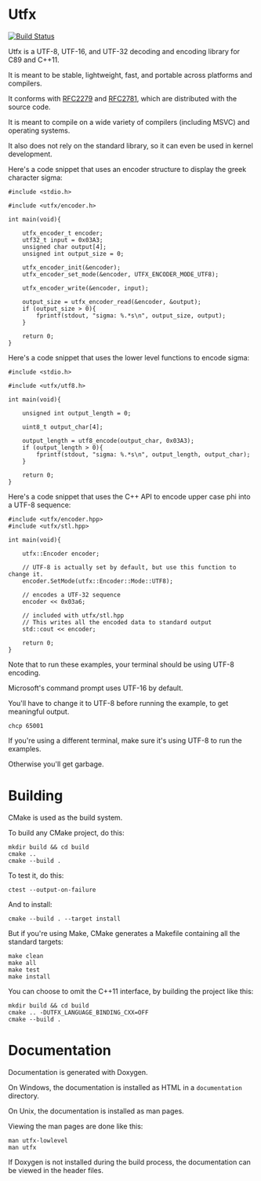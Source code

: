 Utfx
====

[![Build Status](https://travis-ci.org/tholberton/utfx.svg?branch=master)](https://travis-ci.org/tholberton/utfx)

Utfx is a UTF-8, UTF-16, and UTF-32 decoding and encoding library for C89 and C++11.

It is meant to be stable, lightweight, fast, and portable across platforms and compilers.

It conforms with [RFC2279](https://www.ietf.org/rfc/rfc2781.txt) and [RFC2781](https://www.ietf.org/rfc/rfc2279.txt), which are distributed with the source code.

It is meant to compile on a wide variety of compilers (including MSVC) and operating systems.

It also does not rely on the standard library, so it can even be used in kernel development.

Here's a code snippet that uses an encoder structure to display the greek character sigma:

```
#include <stdio.h>

#include <utfx/encoder.h>

int main(void){

	utfx_encoder_t encoder;
	utf32_t input = 0x03A3;
	unsigned char output[4];
	unsigned int output_size = 0;

	utfx_encoder_init(&encoder);
	utfx_encoder_set_mode(&encoder, UTFX_ENCODER_MODE_UTF8);

	utfx_encoder_write(&encoder, input);

	output_size = utfx_encoder_read(&encoder, &output);
	if (output_size > 0){
		fprintf(stdout, "sigma: %.*s\n", output_size, output);
	}

	return 0;
}
```

Here's a code snippet that uses the lower level functions to encode sigma:

```
#include <stdio.h>

#include <utfx/utf8.h>

int main(void){

	unsigned int output_length = 0;

	uint8_t output_char[4];

	output_length = utf8_encode(output_char, 0x03A3);
	if (output_length > 0){
		fprintf(stdout, "sigma: %.*s\n", output_length, output_char);
	}

	return 0;
}
```

Here's a code snippet that uses the C++ API to encode upper case phi into a UTF-8 sequence:

```
#include <utfx/encoder.hpp>
#include <utfx/stl.hpp>

int main(void){

	utfx::Encoder encoder;

	// UTF-8 is actually set by default, but use this function to change it.
	encoder.SetMode(utfx::Encoder::Mode::UTF8);

	// encodes a UTF-32 sequence
	encoder << 0x03a6;

	// included with utfx/stl.hpp
	// This writes all the encoded data to standard output
	std::cout << encoder;

	return 0;
}
```

Note that to run these examples, your terminal should be using UTF-8 encoding.

Microsoft's command prompt uses UTF-16 by default.

You'll have to change it to UTF-8 before running the example, to get meaningful output.

```
chcp 65001
```

If you're using a different terminal, make sure it's using UTF-8 to run the examples.

Otherwise you'll get garbage.

# Building

CMake is used as the build system.

To build any CMake project, do this:

```
mkdir build && cd build
cmake ..
cmake --build .
```

To test it, do this:

```
ctest --output-on-failure
```

And to install:

```
cmake --build . --target install
```

But if you're using Make, CMake generates a Makefile containing all the standard targets:

```
make clean
make all
make test
make install
```

You can choose to omit the C++11 interface, by building the project like this:

```
mkdir build && cd build
cmake .. -DUTFX_LANGUAGE_BINDING_CXX=OFF
cmake --build .
```

# Documentation

Documentation is generated with Doxygen.

On Windows, the documentation is installed as HTML in a `documentation` directory.

On Unix, the documentation is installed as man pages.

Viewing the man pages are done like this:

```
man utfx-lowlevel
man utfx
```

If Doxygen is not installed during the build process, the documentation can be viewed in the header files.

